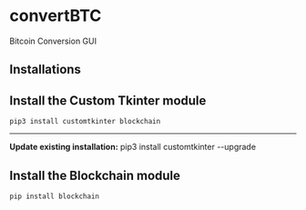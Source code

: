 # convertBTC
Bitcoin Conversion GUI

## Installations
## Install the Custom Tkinter module 
    pip3 install customtkinter blockchain
---
**<if necessary> Update existing installation:** pip3 install customtkinter --upgrade


## Install the Blockchain module 
    pip install blockchain
